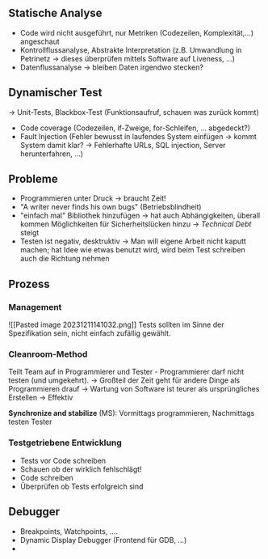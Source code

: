 ## Statische Analyse
- Code wird nicht ausgeführt, nur Metriken (Codezeilen, Komplexität,...) angeschaut
- Kontrollflussanalyse, Abstrakte Interpretation (z.B. Umwandlung in Petrinetz -> dieses überprüfen mittels Software auf Liveness, ...)
- Datenflussanalyse -> bleiben Daten irgendwo stecken?

## Dynamischer Test
-> Unit-Tests, Blackbox-Test (Funktionsaufruf, schauen was zurück kommt)
- Code coverage (Codezeilen, if-Zweige, for-Schleifen, ... abgedeckt?)
- Fault Injection (Fehler bewusst in laufendes System einfügen -> kommt System damit klar? -> Fehlerhafte URLs, SQL injection, Server herunterfahren, …)

## Probleme
- Programmieren unter Druck -> braucht Zeit!
- "A writer never finds his own bugs" (Betriebsblindheit)
- "einfach mal" Bibliothek hinzufügen -> hat auch Abhängigkeiten, überall kommen Möglichkeiten für Sicherheitslücken hinzu -> *Technical Debt* steigt
- Testen ist negativ, desktruktiv -> Man will eigene Arbeit nicht kaputt machen; hat Idee wie etwas benutzt wird, wird beim Test schreiben auch die Richtung nehmen


## Prozess
### Management
![[Pasted image 20231211141032.png]]
Tests sollten im Sinne der Spezifikation sein, nicht einfach zufällig gewählt.

### Cleanroom-Method
Teilt Team auf in Programmierer und Tester - Programmierer darf nicht testen (und umgekehrt).
-> Großteil der Zeit geht für andere Dinge als Programmieren drauf
-> Wartung von Software ist teurer als ursprüngliches Erstellen
-> Effektiv

**Synchronize and stabilize** (MS): Vormittags programmieren, Nachmittags testen Tester


### Testgetriebene Entwicklung
- Tests vor Code schreiben
- Schauen ob der wirklich fehlschlägt!
- Code schreiben
- Überprüfen ob Tests erfolgreich sind

## Debugger
- Breakpoints, Watchpoints, ....
- Dynamic Display Debugger (Frontend für GDB, ...)
- 